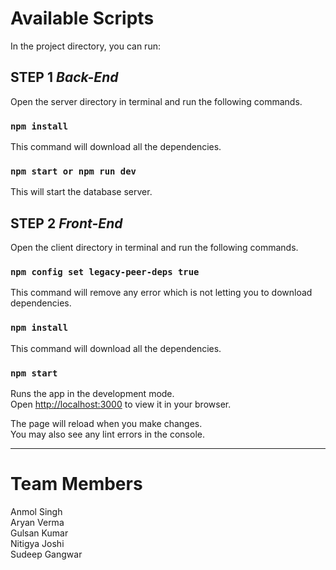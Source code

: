 # Available Scripts

In the project directory, you can run:

## **STEP 1 _Back-End_**

Open the server directory in terminal and run the following commands.

### `npm install`

This command will download all the dependencies.

### `npm start or npm run dev`

This will start the database server.

## **STEP 2 _Front-End_**

Open the client directory in terminal and run the following commands.

### `npm config set legacy-peer-deps true`

This command will remove any error which is not letting you to download dependencies.

### `npm install`

This command will download all the dependencies.

### `npm start`

Runs the app in the development mode.\
Open [http://localhost:3000](http://localhost:3000) to view it in your browser.

The page will reload when you make changes.\
You may also see any lint errors in the console.

---

# Team Members

Anmol Singh\
Aryan Verma\
Gulsan Kumar\
Nitigya Joshi\
Sudeep Gangwar
